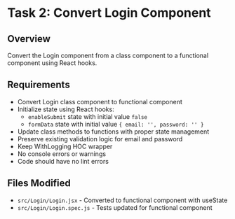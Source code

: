 # Task 2: Convert Login Component

## Overview
Convert the Login component from a class component to a functional component using React hooks.

## Requirements
- Convert Login class component to functional component
- Initialize state using React hooks:
  - `enableSubmit` state with initial value `false`
  - `formData` state with initial value `{ email: '', password: '' }`
- Update class methods to functions with proper state management
- Preserve existing validation logic for email and password
- Keep WithLogging HOC wrapper
- No console errors or warnings
- Code should have no lint errors

## Files Modified
- `src/Login/Login.jsx` - Converted to functional component with useState
- `src/Login/Login.spec.js` - Tests updated for functional component
